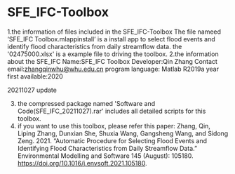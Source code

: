 # SFE_IFC-Toolbox
1.the information of files included in the SFE_IFC-Toolbox
  The file nameed ‘SFE_IFC Toolbox.mlappinstall’ is a install app to select flood events and identify flood characteristics from daily streamflow data.
  the '02475000.xlsx' is a example file to driving the toolbox.
2.the information about the SFE_IFC
  Name:SFE_IFC Toolbox
  Developer:Qin Zhang 
  Contact email:zhangqinwhu@whu.edu.cn
  program language: Matlab R2019a
  year first available:2020
  
20211027 update

3. the compressed package named 'Software and Code(SFE_IFC_20211027).rar' includes all detailed scripts for this toolbox.
4. if you want to use this toolbox, please refer this paper:
 Zhang, Qin, Liping Zhang, Dunxian She, Shuxia Wang, Gangsheng Wang, and Sidong Zeng. 2021. “Automatic Procedure for Selecting Flood Events and Identifying Flood Characteristics from Daily Streamflow Data.” Environmental Modelling and Software 145 (August): 105180. https://doi.org/10.1016/j.envsoft.2021.105180.
